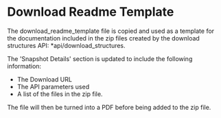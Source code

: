 # Download Readme Template

The download_readme_template file is copied and used as a template for the documentation included in the zip files created by the download structures API:
*api/download_structures.

The 'Snapshot Details' section is updated to include the following information:
 
- The Download URL
- The API parameters used
- A list of the files in the zip file.

The file will then be turned into a PDF before being added to the zip file.